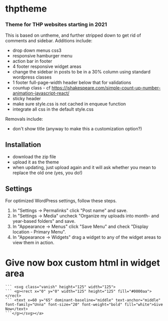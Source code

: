 # thptheme

### Theme for THP websites starting in 2021

This is based on untheme, and further stripped down to get rid of comments and sidebar.
Additions include: 
* drop down menus css3
* responsive hamburger menu
* action bar in footer
* 4 footer responsive widget areas
* change the sidebar in posts to be in a 30% column using standard wordpress classes
* 1 footer full-page-width header below that for validations
* countup class - cf https://jshakespeare.com/simple-count-up-number-animation-javascript-react/
* sticky header
* make sure style.css is not cached in enqueue function
* integrate all css in the default style.css

Removals include:
* don't show title (anyway to make this a customization option?)

## Installation

* download the zip file
* upload it as the theme
* when updating, just upload again and it will ask whether you mean to replace the old one (yes, you do!)

## Settings

For optimized WordPress settings, follow these steps.

1. In "Settings -> Permalinks" click "Post name" and save.
1. In "Settings -> Media" uncheck "Organize my uploads into month- and year-based folders" and save.
1. In "Appearance -> Menus" click "Save Menu" and check "Display location - Primary Menu".
1. In "Appearance -> Widgets" drag a widget to any of the widget areas to view them in action.

# Give now box custom html in widget area
```	<a href="/give-now">
```	<svg class="vanish" height="125" width="125">
```	<g><rect x="0" y="0" width="125" height="125" fill="#0000aa"></rect>
```	<text x=60 y="65" dominant-baseline="middle" text-anchor="middle" font-family="Unna" font-size="20" font-weight="bold" fill="white">Give Now</text>
```</g></svg></a>

